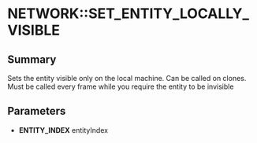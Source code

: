 # NETWORK::SET_ENTITY_LOCALLY_VISIBLE

## Summary
Sets the entity visible only on the local machine. Can be called on clones. Must be called every frame while you require the entity to be invisible

## Parameters
* **ENTITY_INDEX** entityIndex